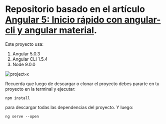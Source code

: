 # Repositorio basado en el artículo [Angular 5: Inicio rápido con angular-cli y angular material](https://medium.com/williambastidasblog/angular-5-inicio-r%C3%A1pido-con-angular-cli-y-angular-material-e52e4ab0df3a).

Este proyecto usa:

1. Angular 5.0.3
1. Angular CLI 1.5.4
1. Node 9.0.0


![project-x](https://cdn-images-1.medium.com/max/640/1*Ljx92kLPhyj0rB_B5g7_wQ.png)


Recuerda que luego de descargar o clonar el proyecto debes pararte en tu proyecto en la terminal y ejecutar:

```
npm install
````
para descargar todas las dependencias del proyecto. Y luego:

```
ng serve --open
```
